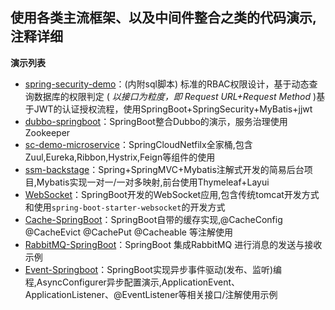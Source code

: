 使用各类主流框架、以及中间件整合之类的代码演示,注释详细
---

**演示列表**
- [spring-security-demo](https://github.com/skypyb/code_demo/tree/master/spring-security-demo)：(内附sql脚本) 标准的RBAC权限设计，基于动态查询数据库的权限判定 (  *以接口为粒度，即 Request URL+Request Method*  )基于JWT的认证授权流程，使用SpringBoot+SpringSecurity+MyBatis+jjwt  
- [dubbo-springboot](https://github.com/skypyb/code_demo/tree/master/dubbo-springboot)：SpringBoot整合Dubbo的演示，服务治理使用Zookeeper  
- [sc-demo-microservice](https://github.com/skypyb/code_demo/tree/master/sc-demo-microservice)：SpringCloudNetfilx全家桶,包含Zuul,Eureka,Ribbon,Hystrix,Feign等组件的使用
- [ssm-backstage](https://github.com/skypyb/code_demo/tree/master/ssm-backstage)：Spring+SpringMVC+Mybatis注解式开发的简易后台项目,Mybatis实现一对一/一对多映射,前台使用Thymeleaf+Layui
- [WebSocket](https://github.com/skypyb/code_demo/tree/master/WebSocket)：SpringBoot开发的WebSocket应用,包含传统tomcat开发方式和使用`spring-boot-starter-websocket`的开发方式
- [Cache-SpringBoot](https://github.com/skypyb/code_demo/tree/master/Cache-SpringBoot)：SpringBoot自带的缓存实现,@CacheConfig @CacheEvict @CachePut @Cacheable 等注解使用
- [RabbitMQ-SpringBoot](https://github.com/skypyb/code_demo/tree/master/RabbitMQ-SpringBoot)：SpringBoot 集成RabbitMQ 进行消息的发送与接收示例
- [Event-Springboot](https://github.com/skypyb/code_demo/tree/master/Event-Springboot)：SpringBoot实现异步事件驱动(发布、监听)编程,AsyncConfigurer异步配置演示,ApplicationEvent、ApplicationListener、@EventListener等相关接口/注解使用示例